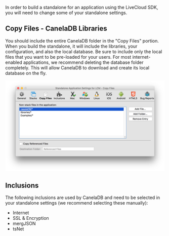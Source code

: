 In order to build a standalone for an application using the LiveCloud SDK, you will need to change some of your standalone settings.

## Copy Files - CanelaDB Libraries
You should include the entire CanelaDB folder in the "Copy Files" portion. When you build the standalone, it will include the libraries, your configuration, and also the local database. Be sure to include only the local files that you want to be pre-loaded for your users. For most internet-enabled applications, we recommend deleting the database folder completely. This will allow CanelaDB to download and create its local database on the fly.

![Copy Files](images/copy_files.png)

## Inclusions
The following inclusions are used by CanelaDB and need to be selected in your standalone settings (we recommend selecting these manually):

- Internet
- SSL & Encryption
- mergJSON
- tsNet